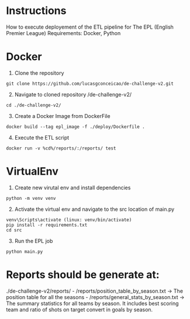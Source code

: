 # Instructions
How to execute deployement of the ETL pipeline for The EPL (English Premier League)
Requirements: Docker, Python

# Docker
1. Clone the repository
```
git clone https://github.com/lucasgconceicao/de-challenge-v2.git
```
2. Navigate to cloned repository /de-challenge-v2/
```
cd ./de-challenge-v2/
```
3. Create a Docker Image from DockerFile
```
docker build --tag epl_image -f ./deploy/Dockerfile .
```
4. Execute the ETL script
```
docker run -v %cd%/reports/:/reports/ test
```

# VirtualEnv
1. Create new virutal env and install dependencies
```
python -m venv venv
```
2. Activate the virtual env and navigate to the src location of main.py
```
venv\Scripts\activate (linux: venv/bin/activate)
pip install -r requirements.txt
cd src
```
3. Run the EPL job
```
python main.py
```

# Reports should be generate at:
./de-challenge-v2/reports/
    - /reports/position_table_by_season.txt -> The position table for all the seasons 
    - /reports/general_stats_by_season.txt -> The summary statistics for all teams by season. It includes best scoring team and ratio of shots on target convert in goals by season.    
    
    